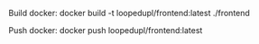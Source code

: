 Build docker:
docker build -t loopedupl/frontend:latest ./frontend

Push docker:
docker push loopedupl/frontend:latest
